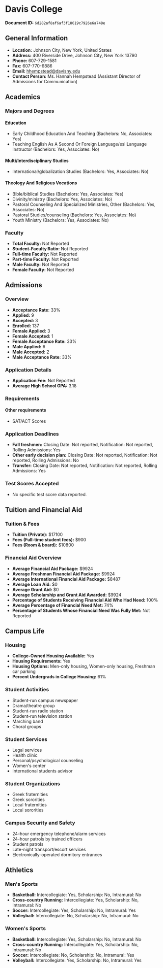 # Davis College

**Document ID:** `6d282af8af6af3f18619c7926e6a748e`

## General Information

- **Location:** Johnson City, New York, United States
- **Address:** 400 Riverside Drive, Johnson City, New York 13790
- **Phone:** 607-729-1581
- **Fax:** 607-770-6886
- **Email:** hhempstead@davisny.edu
- **Contact Person:** Ms. Hannah Hempstead (Assistant Director of Admissions for Communication)

## Academics

### Majors and Degrees

#### Education

- Early Childhood Education And Teaching (Bachelors: No, Associates: Yes)
- Teaching English As A Second Or Foreign Language/esl Language Instructor (Bachelors: Yes, Associates: No)

#### Multi/Interdisciplinary Studies

- International/globalization Studies (Bachelors: Yes, Associates: No)

#### Theology And Religious Vocations

- Bible/biblical Studies (Bachelors: Yes, Associates: Yes)
- Divinity/ministry (Bachelors: Yes, Associates: No)
- Pastoral Counseling And Specialized Ministries, Other (Bachelors: Yes, Associates: No)
- Pastoral Studies/counseling (Bachelors: Yes, Associates: No)
- Youth Ministry (Bachelors: Yes, Associates: No)

### Faculty

- **Total Faculty:** Not Reported
- **Student-Faculty Ratio:** Not Reported
- **Full-time Faculty:** Not Reported
- **Part-time Faculty:** Not Reported
- **Male Faculty:** Not Reported
- **Female Faculty:** Not Reported

## Admissions

### Overview

- **Acceptance Rate:** 33%
- **Applied:** 9
- **Accepted:** 3
- **Enrolled:** 137
- **Female Applied:** 3
- **Female Accepted:** 1
- **Female Acceptance Rate:** 33%
- **Male Applied:** 6
- **Male Accepted:** 2
- **Male Acceptance Rate:** 33%

### Application Details

- **Application Fee:** Not Reported
- **Average High School GPA:** 3.18

### Requirements

#### Other requirements

- SAT/ACT Scores

### Application Deadlines

- **Fall freshmen:** Closing Date: Not reported, Notification: Not reported, Rolling Admissions: Yes
- **Other early decision plan:** Closing Date: Not reported, Notification: Not reported, Rolling Admissions: No
- **Transfer:** Closing Date: Not reported, Notification: Not reported, Rolling Admissions: Yes

### Test Scores Accepted

- No specific test score data reported.

## Tuition and Financial Aid

### Tuition & Fees

- **Tuition (Private):** $17100
- **Fees (Full-time student fees):** $900
- **Fees (Room & board):** $10800

### Financial Aid Overview

- **Average Financial Aid Package:** $9924
- **Average Freshman Financial Aid Package:** $9924
- **Average International Financial Aid Package:** $8487
- **Average Loan Aid:** $0
- **Average Grant Aid:** $0
- **Average Scholarship and Grant Aid Awarded:** $9924
- **Percentage of Students Receiving Financial Aid Who Had Need:** 100%
- **Average Percentage of Financial Need Met:** 74%
- **Percentage of Students Whose Financial Need Was Fully Met:** Not Reported

## Campus Life

### Housing

- **College-Owned Housing Available:** Yes
- **Housing Requirements:** Yes
- **Housing Options:** Men-only housing, Women-only housing, Freshman car parking
- **Percent Undergrads in College Housing:** 61%

### Student Activities

- Student-run campus newspaper
- Drama/theatre group
- Student-run radio station
- Student-run television station
- Marching band
- Choral groups

### Student Services

- Legal services
- Health clinic
- Personal/psychological counseling
- Women's center
- International students advisor

### Student Organizations

- Greek fraternities
- Greek sororities
- Local fraternities
- Local sororities

### Campus Security and Safety

- 24-hour emergency telephone/alarm services
- 24-hour patrols by trained officers
- Student patrols
- Late-night transport/escort services
- Electronically-operated dormitory entrances

## Athletics

### Men's Sports

- **Basketball:** Intercollegiate: Yes, Scholarship: No, Intramural: No
- **Cross-country Running:** Intercollegiate: Yes, Scholarship: No, Intramural: No
- **Soccer:** Intercollegiate: Yes, Scholarship: No, Intramural: Yes
- **Volleyball:** Intercollegiate: No, Scholarship: No, Intramural: No

### Women's Sports

- **Basketball:** Intercollegiate: Yes, Scholarship: No, Intramural: No
- **Cross-country Running:** Intercollegiate: Yes, Scholarship: No, Intramural: No
- **Soccer:** Intercollegiate: No, Scholarship: No, Intramural: Yes
- **Volleyball:** Intercollegiate: Yes, Scholarship: No, Intramural: Yes
